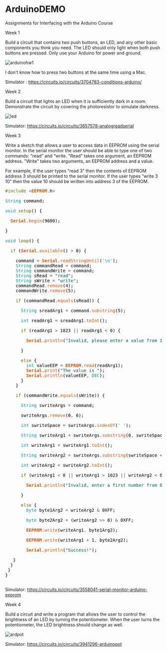 # ArduinoDEMO

Assignments for Interfacing with the Arduino Course

Week 1

Build a circuit that contains two push buttons, an LED, and any other basic components you think you need. The LED should only light when both push buttons are pressed. Only use your Arduino for power and ground.

![arduinohw1](https://cloud.githubusercontent.com/assets/22894897/21952471/afed8504-d9da-11e6-8454-757a27ada72f.gif)

I don't know how to press two buttons at the same time using a Mac.

Simulator : https://circuits.io/circuits/3704783-conditions-arduino/

Week 2

Build a circuit that lights an LED when it is sufficiently dark in a room. Demonstrate the circuit by covering the photoresistor to simulate darkness.

![led](https://cloud.githubusercontent.com/assets/22894897/22086546/6d70c398-dd96-11e6-86f5-71bd12e01f8a.gif)

Simulator: https://circuits.io/circuits/3657578-analogreadserial

Week 3

Write a sketch that allows a user to access data in EEPROM using the serial monitor. In the serial monitor the user should be able to type one of two commands: “read” and “write. "Read" takes one argument, an EEPROM address. "Write" takes two arguments, an EEPROM address and a value. 

For example, if the user types “read 3” then the contents of EEPROM address 3 should be printed to the serial monitor. If the user types “write 3 10” then the value 10 should be written into address 3 of the EEPROM.

<pre>
<font color="#5e6d03">#include</font> <font color="#434f54">&lt;</font><b><font color="#d35400">EEPROM</font></b><font color="#434f54">.</font><font color="#000000">h</font><font color="#434f54">&gt;</font>

<font color="#00979c">String</font> <font color="#000000">command</font><font color="#000000">;</font>

<font color="#00979c">void</font> <font color="#5e6d03">setup</font><font color="#000000">(</font><font color="#000000">)</font> <font color="#000000">{</font>
 &nbsp;
 &nbsp;<b><font color="#d35400">Serial</font></b><font color="#434f54">.</font><font color="#d35400">begin</font><font color="#000000">(</font><font color="#000000">9600</font><font color="#000000">)</font><font color="#000000">;</font>
 &nbsp;
<font color="#000000">}</font>

<font color="#00979c">void</font> <font color="#5e6d03">loop</font><font color="#000000">(</font><font color="#000000">)</font> <font color="#000000">{</font>

 &nbsp;<font color="#5e6d03">if</font> <font color="#000000">(</font><b><font color="#d35400">Serial</font></b><font color="#434f54">.</font><font color="#d35400">available</font><font color="#000000">(</font><font color="#000000">)</font> <font color="#434f54">&gt;</font> <font color="#000000">0</font><font color="#000000">)</font> <font color="#000000">{</font>
 &nbsp;&nbsp;&nbsp;
 &nbsp;&nbsp;&nbsp;<font color="#000000">command</font> <font color="#434f54">=</font> <b><font color="#d35400">Serial</font></b><font color="#434f54">.</font><font color="#d35400">readStringUntil</font><font color="#000000">(</font><font color="#00979c">'\n'</font><font color="#000000">)</font><font color="#000000">;</font> 
 &nbsp;&nbsp;&nbsp;<font color="#00979c">String</font> <font color="#000000">commandRead</font> <font color="#434f54">=</font> <font color="#000000">command</font><font color="#000000">;</font>
 &nbsp;&nbsp;&nbsp;<font color="#00979c">String</font> <font color="#000000">commandWrite</font> <font color="#434f54">=</font> <font color="#000000">command</font><font color="#000000">;</font>
 &nbsp;&nbsp;&nbsp;<font color="#00979c">String</font> <font color="#000000">sRead</font> <font color="#434f54">=</font> <font color="#005c5f">"read"</font><font color="#000000">;</font>
 &nbsp;&nbsp;&nbsp;<font color="#00979c">String</font> <font color="#000000">sWrite</font> <font color="#434f54">=</font> <font color="#005c5f">"write"</font><font color="#000000">;</font>
 &nbsp;&nbsp;&nbsp;<font color="#000000">commandRead</font><font color="#434f54">.</font><font color="#d35400">remove</font><font color="#000000">(</font><font color="#000000">4</font><font color="#000000">)</font><font color="#000000">;</font>
 &nbsp;&nbsp;&nbsp;<font color="#000000">commandWrite</font><font color="#434f54">.</font><font color="#d35400">remove</font><font color="#000000">(</font><font color="#000000">5</font><font color="#000000">)</font><font color="#000000">;</font>

 &nbsp;&nbsp;&nbsp;<font color="#5e6d03">if</font> <font color="#000000">(</font><font color="#000000">commandRead</font><font color="#434f54">.</font><font color="#d35400">equals</font><font color="#000000">(</font><font color="#000000">sRead</font><font color="#000000">)</font><font color="#000000">)</font> <font color="#000000">{</font>
 &nbsp;&nbsp;&nbsp;&nbsp;&nbsp;
 &nbsp;&nbsp;&nbsp;&nbsp;&nbsp;<font color="#00979c">String</font> <font color="#000000">sreadArg1</font> <font color="#434f54">=</font> <font color="#000000">command</font><font color="#434f54">.</font><font color="#d35400">substring</font><font color="#000000">(</font><font color="#000000">5</font><font color="#000000">)</font><font color="#000000">;</font>
 &nbsp;&nbsp;&nbsp;&nbsp;&nbsp;
 &nbsp;&nbsp;&nbsp;&nbsp;&nbsp;<font color="#00979c">int</font> <font color="#000000">readArg1</font> <font color="#434f54">=</font> <font color="#000000">sreadArg1</font><font color="#434f54">.</font><font color="#d35400">toInt</font><font color="#000000">(</font><font color="#000000">)</font><font color="#000000">;</font>
 &nbsp;&nbsp;&nbsp;&nbsp;&nbsp;
 &nbsp;&nbsp;&nbsp;&nbsp;&nbsp;<font color="#5e6d03">if</font> <font color="#000000">(</font><font color="#000000">readArg1</font> <font color="#434f54">&gt;</font> <font color="#000000">1023</font> <font color="#434f54">||</font> <font color="#000000">readArg1</font> <font color="#434f54">&lt;</font> <font color="#000000">0</font><font color="#000000">)</font> <font color="#000000">{</font>
 &nbsp;&nbsp;&nbsp;&nbsp;&nbsp;&nbsp;&nbsp;
 &nbsp;&nbsp;&nbsp;&nbsp;&nbsp;&nbsp;&nbsp;<b><font color="#d35400">Serial</font></b><font color="#434f54">.</font><font color="#d35400">println</font><font color="#000000">(</font><font color="#005c5f">"Invalid, please enter a value from 1 to 1023"</font><font color="#000000">)</font><font color="#000000">;</font>
 &nbsp;&nbsp;&nbsp;&nbsp;&nbsp;
 &nbsp;&nbsp;&nbsp;&nbsp;&nbsp;<font color="#000000">}</font>

 &nbsp;&nbsp;&nbsp;&nbsp;&nbsp;<font color="#5e6d03">else</font> <font color="#000000">{</font> 
 &nbsp;&nbsp;&nbsp;&nbsp;&nbsp;&nbsp;&nbsp;<font color="#00979c">int</font> <font color="#000000">valueEEP</font> <font color="#434f54">=</font> <b><font color="#d35400">EEPROM</font></b><font color="#434f54">.</font><font color="#d35400">read</font><font color="#000000">(</font><font color="#000000">readArg1</font><font color="#000000">)</font><font color="#000000">;</font> 
 &nbsp;&nbsp;&nbsp;&nbsp;&nbsp;&nbsp;&nbsp;<b><font color="#d35400">Serial</font></b><font color="#434f54">.</font><font color="#d35400">print</font><font color="#000000">(</font><font color="#005c5f">"The value is "</font><font color="#000000">)</font><font color="#000000">;</font>
 &nbsp;&nbsp;&nbsp;&nbsp;&nbsp;&nbsp;&nbsp;<b><font color="#d35400">Serial</font></b><font color="#434f54">.</font><font color="#d35400">println</font><font color="#000000">(</font><font color="#000000">valueEEP</font><font color="#434f54">,</font> <font color="#00979c">DEC</font><font color="#000000">)</font><font color="#000000">;</font>
 &nbsp;&nbsp;&nbsp;&nbsp;&nbsp;<font color="#000000">}</font>
 &nbsp;&nbsp;&nbsp;<font color="#000000">}</font>

 &nbsp;&nbsp;&nbsp;<font color="#5e6d03">if</font> <font color="#000000">(</font><font color="#000000">commandWrite</font><font color="#434f54">.</font><font color="#d35400">equals</font><font color="#000000">(</font><font color="#000000">sWrite</font><font color="#000000">)</font><font color="#000000">)</font> <font color="#000000">{</font> 
 &nbsp;&nbsp;&nbsp;&nbsp;&nbsp;
 &nbsp;&nbsp;&nbsp;&nbsp;&nbsp;<font color="#00979c">String</font> <font color="#000000">swriteArgs</font> <font color="#434f54">=</font> <font color="#000000">command</font><font color="#000000">;</font>
 &nbsp;&nbsp;&nbsp;&nbsp;&nbsp;
 &nbsp;&nbsp;&nbsp;&nbsp;&nbsp;<font color="#000000">swriteArgs</font><font color="#434f54">.</font><font color="#d35400">remove</font><font color="#000000">(</font><font color="#000000">0</font><font color="#434f54">,</font> <font color="#000000">6</font><font color="#000000">)</font><font color="#000000">;</font>
 &nbsp;&nbsp;&nbsp;&nbsp;&nbsp;
 &nbsp;&nbsp;&nbsp;&nbsp;&nbsp;<font color="#00979c">int</font> <font color="#000000">swriteSpace</font> <font color="#434f54">=</font> <font color="#000000">swriteArgs</font><font color="#434f54">.</font><font color="#d35400">indexOf</font><font color="#000000">(</font><font color="#00979c">' '</font><font color="#000000">)</font><font color="#000000">;</font>
 &nbsp;&nbsp;&nbsp;&nbsp;&nbsp;
 &nbsp;&nbsp;&nbsp;&nbsp;&nbsp;<font color="#00979c">String</font> <font color="#000000">swriteArg1</font> <font color="#434f54">=</font> <font color="#000000">swriteArgs</font><font color="#434f54">.</font><font color="#d35400">substring</font><font color="#000000">(</font><font color="#000000">0</font><font color="#434f54">,</font> <font color="#000000">swriteSpace</font><font color="#000000">)</font><font color="#000000">;</font>
 &nbsp;&nbsp;&nbsp;&nbsp;&nbsp;
 &nbsp;&nbsp;&nbsp;&nbsp;&nbsp;<font color="#00979c">int</font> <font color="#000000">writeArg1</font> <font color="#434f54">=</font> <font color="#000000">swriteArg1</font><font color="#434f54">.</font><font color="#d35400">toInt</font><font color="#000000">(</font><font color="#000000">)</font><font color="#000000">;</font> 
 &nbsp;&nbsp;&nbsp;&nbsp;&nbsp;
 &nbsp;&nbsp;&nbsp;&nbsp;&nbsp;<font color="#00979c">String</font> <font color="#000000">swriteArg2</font> <font color="#434f54">=</font> <font color="#000000">swriteArgs</font><font color="#434f54">.</font><font color="#d35400">substring</font><font color="#000000">(</font><font color="#000000">swriteSpace</font> <font color="#434f54">+</font> <font color="#000000">1</font><font color="#000000">)</font><font color="#000000">;</font> 
 &nbsp;&nbsp;&nbsp;&nbsp;&nbsp;
 &nbsp;&nbsp;&nbsp;&nbsp;&nbsp;<font color="#00979c">int</font> <font color="#000000">writeArg2</font> <font color="#434f54">=</font> <font color="#000000">swriteArg2</font><font color="#434f54">.</font><font color="#d35400">toInt</font><font color="#000000">(</font><font color="#000000">)</font><font color="#000000">;</font> 

 &nbsp;&nbsp;&nbsp;&nbsp;&nbsp;<font color="#5e6d03">if</font> <font color="#000000">(</font><font color="#000000">writeArg1</font> <font color="#434f54">&lt;</font> <font color="#000000">0</font> <font color="#434f54">||</font> <font color="#000000">writeArg1</font> <font color="#434f54">&gt;</font> <font color="#000000">1023</font> <font color="#434f54">||</font> <font color="#000000">writeArg2</font> <font color="#434f54">&lt;</font> <font color="#000000">0</font> <font color="#434f54">||</font> <font color="#000000">writeArg2</font> <font color="#434f54">&gt;</font> <font color="#000000">255</font><font color="#000000">)</font> <font color="#000000">{</font>
 &nbsp;&nbsp;&nbsp;&nbsp;&nbsp;&nbsp;&nbsp;
 &nbsp;&nbsp;&nbsp;&nbsp;&nbsp;&nbsp;&nbsp;<b><font color="#d35400">Serial</font></b><font color="#434f54">.</font><font color="#d35400">println</font><font color="#000000">(</font><font color="#005c5f">"Invalid, enter a first number from 0 to 1023 and the second number from 0 to 255"</font><font color="#000000">)</font><font color="#000000">;</font>
 &nbsp;&nbsp;&nbsp;&nbsp;&nbsp;&nbsp;&nbsp;
 &nbsp;&nbsp;&nbsp;&nbsp;&nbsp;<font color="#000000">}</font>

 &nbsp;&nbsp;&nbsp;&nbsp;&nbsp;<font color="#5e6d03">else</font> <font color="#000000">{</font> 
 &nbsp;&nbsp;&nbsp;&nbsp;&nbsp;&nbsp;&nbsp;<font color="#00979c">byte</font> <font color="#000000">byte1Arg2</font> <font color="#434f54">=</font> <font color="#000000">writeArg2</font> <font color="#434f54">&</font> <font color="#000000">0XFF</font><font color="#000000">;</font>
 &nbsp;&nbsp;&nbsp;&nbsp;&nbsp;&nbsp;&nbsp;
 &nbsp;&nbsp;&nbsp;&nbsp;&nbsp;&nbsp;&nbsp;<font color="#00979c">byte</font> <font color="#000000">byte2Arg2</font> <font color="#434f54">=</font> <font color="#000000">(</font><font color="#000000">writeArg2</font> <font color="#434f54">&gt;&gt;</font> <font color="#000000">8</font><font color="#000000">)</font> <font color="#434f54">&</font> <font color="#000000">0XFF</font><font color="#000000">;</font>
 &nbsp;&nbsp;&nbsp;&nbsp;&nbsp;&nbsp;&nbsp;
 &nbsp;&nbsp;&nbsp;&nbsp;&nbsp;&nbsp;&nbsp;<b><font color="#d35400">EEPROM</font></b><font color="#434f54">.</font><font color="#d35400">write</font><font color="#000000">(</font><font color="#000000">writeArg1</font><font color="#434f54">,</font> <font color="#000000">byte1Arg2</font><font color="#000000">)</font><font color="#000000">;</font>
 &nbsp;&nbsp;&nbsp;&nbsp;&nbsp;&nbsp;&nbsp;
 &nbsp;&nbsp;&nbsp;&nbsp;&nbsp;&nbsp;&nbsp;<b><font color="#d35400">EEPROM</font></b><font color="#434f54">.</font><font color="#d35400">write</font><font color="#000000">(</font><font color="#000000">writeArg1</font> <font color="#434f54">+</font> <font color="#000000">1</font><font color="#434f54">,</font> <font color="#000000">byte2Arg2</font><font color="#000000">)</font><font color="#000000">;</font>
 &nbsp;&nbsp;&nbsp;&nbsp;&nbsp;&nbsp;&nbsp;
 &nbsp;&nbsp;&nbsp;&nbsp;&nbsp;&nbsp;&nbsp;<b><font color="#d35400">Serial</font></b><font color="#434f54">.</font><font color="#d35400">println</font><font color="#000000">(</font><font color="#005c5f">"Success!"</font><font color="#000000">)</font><font color="#000000">;</font>
 &nbsp;&nbsp;&nbsp;&nbsp;&nbsp;&nbsp;&nbsp;
 &nbsp;&nbsp;<font color="#000000">}</font>
 &nbsp;<font color="#000000">}</font>
 <font color="#000000">}</font>
<font color="#000000">}</font>

</pre>

Simulator: https://circuits.io/circuits/3558041-serial-monitor-arduino-eeprom

Week 4

Build a circuit and write a program that allows the user to control the brightness of an LED by turning the potentiometer. When the user turns the potentiometer, the LED brightness should change as well.

![ardpot](https://cloud.githubusercontent.com/assets/22894897/22753493/843d8d7c-edf9-11e6-8c73-7e2dc3f30d29.gif)

Simulator: https://circuits.io/circuits/3941296-arduinopot
